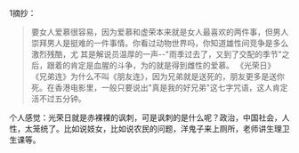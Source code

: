 1摘抄：

> 要女人爱慕很容易，因为爱慕和虚荣本来就是女人最喜欢的两件事，但男人崇拜男人是挺难的一件事情。你看过动物世界吗，你知道雄性间竞争是多么激烈残酷，尤 其是解说员温厚的一声--"雨季过去了，又到了交配的季节"之后，跟着的肯定是血腥的斗争，为的就是得到雌性的爱慕。 《光荣日》
《兄弟连》为什么不叫《朋友连》，因为兄弟就是送死的，朋友更多是送你死。在香港电影里，一般只要说出"真是我的好兄弟"这七字咒语，这人肯定活不过五分钟。 




个人感觉：光荣日就是赤裸裸的讽刺，可是讽刺的是什么呢？政治，中国社会，人性，太笼统了。比如说妓女，比如说农民的问题，洋鬼子来上厕所，老师讲生理卫生课等。 
